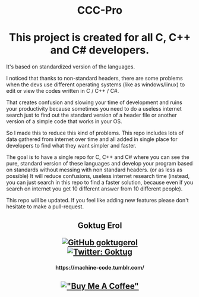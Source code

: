 <h1 align='center'>  CCC-Pro </h1>

<h1 align='center'> This project is created for all C, C++ and C# developers. </h1> 
It's based on standardized version of the languages.

I noticed that thanks to non-standard headers, there are some problems when the devs use different operating systems (like as windows/linux) 
to edit or view the codes written in C / C++ / C#.

That creates confusion and slowing your time of development and ruins your productivity because sometimes you need to do a useless internet search just to find out the standard version of a header file or another version of a simple code that works in your OS.

So I made this to reduce this kind of problems.
This repo includes lots of data gathered from internet over time and all added in single place for developers to find what they want simpler and faster. 


The goal is to have a single repo for C, C++ and C# where you can see the pure, standard version of these languages and develop your program based on standards without messing with non standard headers. (or as less as possible)
It will reduce confusions, useless internet research time (instead, you can just search in this repo to find a faster solution, because even if you search on internet you get 10 different answer from 10 different people).


This repo will be updated. If you feel like adding new features please don't hesitate to make a pull-request.


<h2 align='center'>
Goktug Erol

[![GitHub goktugerol](https://img.shields.io/badge/GitHub-100000?style=for-the-badge&logo=github&logoColor=white)](https://github.com/goktugerol)  
[![Twitter: Goktug](https://img.shields.io/badge/Twitter-1DA1F2?style=for-the-badge&logo=twitter&logoColor=white)](https://twitter.com/ge_dev_) </h2>
  
<h4 align='center'>
<h4 align='center'>
https://machine-code.tumblr.com/ </h4>

<h2 align='center'>

[!["Buy Me A Coffee"](https://www.buymeacoffee.com/assets/img/custom_images/orange_img.png)](https://www.buymeacoffee.com/cyber9unk) </h2>

